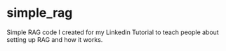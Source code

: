 # simple_rag
Simple RAG code I created for my Linkedin Tutorial to teach people about setting up RAG and how it works.
